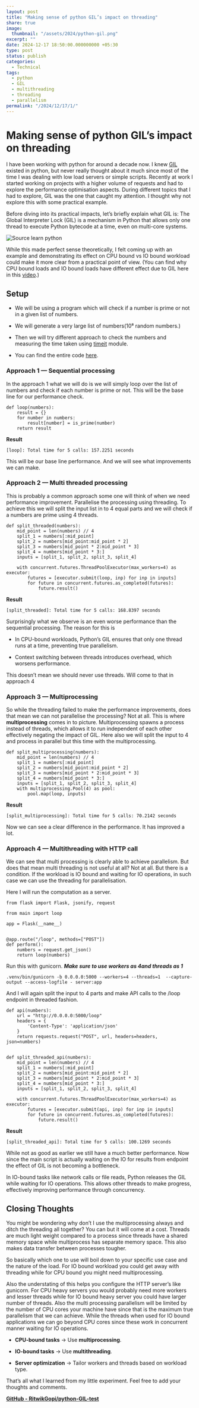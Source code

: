 ```yaml
---
layout: post
title: "Making sense of python GIL’s impact on threading"
share: true
image:
  thumbnail: "/assets/2024/python-gil.png"
excerpt: ""
date: 2024-12-17 18:50:00.000000000 +05:30
type: post
status: publish
categories:
  - Technical
tags:
  - python
  - GIL
  - multithreading
  - threading
  - parallelism
permalink: "/2024/12/17/1/"
---
```


# Making sense of python GIL’s impact on threading

I have been working with python for around a decade now. I knew [GIL](https://realpython.com/python-gil/) existed in python, but never really thought about it much since most of the time I was dealing with low load servers or simple scripts. Recently at work I started working on projects with a higher volume of requests and had to explore the performance optimisation aspects. During different topics that I had to explore, GIL was the one that caught my attention. I thought why not explore this with some practical example.

Before diving into its practical impacts, let’s briefly explain what GIL is: The Global Interpreter Lock (GIL) is a mechanism in Python that allows only one thread to execute Python bytecode at a time, even on multi-core systems.

![Source [learn python](https://realpython.com/python-gil/)](https://cdn-images-1.medium.com/max/2808/1*J0nGlF04UyrRAogXtXrM4w.png)

While this made perfect sense theoretically, I felt coming up with an example and demonstrating its effect on CPU bound vs IO bound workload could make it more clear from a practical point of view. (You can find why CPU bound loads and IO bound loads have different effect due to GIL here in this [video](https://www.youtube.com/watch?v=XVcRQ6T9RHo).)

## Setup

* We will be using a program which will check if a number is prime or not in a given list of numbers. 

* We will generate a very large list of numbers(10⁸ random numbers.)

* Then we will try different approach to check the numbers and measuring the time taken using [timeit](https://docs.python.org/3/library/timeit.html) module.

* You can find the entire code [here](https://github.com/RitwikGopi/python-GIL-test).

### **Approach 1 — Sequential processing**

In the approach 1 what we will do is we will simply loop over the list of numbers and check if each number is prime or not. This will be the base line for our performance check.

    def loop(numbers):
        result = {}
        for number in numbers:
            result[number] = is_prime(number)
        return result

**Result** 

`[loop]: Total time for 5 calls: 157.2251 seconds`

This will be our base line performance. And we will see what improvements we can make.

### Approach 2 — Multi threaded processing

This is probably a common approach some one will think of when we need performance improvement. Parallelise the processing using threading. To achieve this we will split the input list in to 4 equal parts and we will check if a numbers are prime using 4 threads. 

    def split_threaded(numbers):
        mid_point = len(numbers) // 4
        split_1 = numbers[:mid_point]
        split_2 = numbers[mid_point:mid_point * 2]
        split_3 = numbers[mid_point * 2:mid_point * 3]
        split_4 = numbers[mid_point * 3:]
        inputs = [split_1, split_2, split_3, split_4]
    
        with concurrent.futures.ThreadPoolExecutor(max_workers=4) as executor:
            futures = [executor.submit(loop, inp) for inp in inputs]
            for future in concurrent.futures.as_completed(futures):
                future.result()

**Result**

`[split_threaded]: Total time for 5 calls: 168.8397 seconds`

Surprisingly what we observe is an even worse performance than the sequential processing. The reason for this is 

* In CPU-bound workloads, Python’s GIL ensures that only one thread runs at a time, preventing true parallelism.

* Context switching between threads introduces overhead, which worsens performance.

This doesn’t mean we should never use threads. Will come to that in approach 4

### Approach 3 — Multiprocessing

So while the threading failed to make the performance improvements, does that mean we can not parallelise the processing? Not at all. This is where **multiprocessing** comes in to picture. Multiprocessing spawns a process instead of threads, which allows it to run independent of each other effectively negating the impact of GIL. Here also we will split the input to 4 and process in parallel but this time with the multiprocessing.

    def split_multiprocessing(numbers):
        mid_point = len(numbers) // 4
        split_1 = numbers[:mid_point]
        split_2 = numbers[mid_point:mid_point * 2]
        split_3 = numbers[mid_point * 2:mid_point * 3]
        split_4 = numbers[mid_point * 3:]
        inputs = [split_1, split_2, split_3, split_4]
        with multiprocessing.Pool(4) as pool:
            pool.map(loop, inputs)

**Result**

`[split_multiprocessing]: Total time for 5 calls: 70.2142 seconds`

Now we can see a clear difference in the performance. It has improved a lot.

### Approach 4 — Multithreading with HTTP call

We can see that multi processing is clearly able to achieve parallelism. But does that mean multi threading is not useful at all? Not at all. But there is a condition. If the workload is IO bound and waiting for IO operations, in such case we can use the threading for parallelisation. 

Here I will run the computation as a server.

    from flask import Flask, jsonify, request
    
    from main import loop
    
    app = Flask(__name__)
    
    
    @app.route("/loop", methods=["POST"])
    def perform():
        numbers = request.get_json()
        return loop(numbers)

Run this with gunicorn. ***Make sure to use workers as 4and threads as 1***

    .venv/bin/gunicorn -b 0.0.0.0:5000 --workers=4 --threads=1  --capture-output --access-logfile - server:app

And I will again split the input to 4 parts and make API calls to the /loop endpoint in threaded fashion. 

    def api(numbers):
        url = "http://0.0.0.0:5000/loop"
        headers = {
            'Content-Type': 'application/json'
        }
        return requests.request("POST", url, headers=headers, json=numbers)
    
    
    def split_threaded_api(numbers):
        mid_point = len(numbers) // 4
        split_1 = numbers[:mid_point]
        split_2 = numbers[mid_point:mid_point * 2]
        split_3 = numbers[mid_point * 2:mid_point * 3]
        split_4 = numbers[mid_point * 3:]
        inputs = [split_1, split_2, split_3, split_4]
    
        with concurrent.futures.ThreadPoolExecutor(max_workers=4) as executor:
            futures = [executor.submit(api, inp) for inp in inputs]
            for future in concurrent.futures.as_completed(futures):
                future.result()

**Result**

`[split_threaded_api]: Total time for 5 calls: 100.1269 seconds`

While not as good as earlier we still have a much better performance. Now since the main script is actually waiting on the IO for results from endpoint the effect of GIL is not becoming a bottleneck.

In IO-bound tasks like network calls or file reads, Python releases the GIL while waiting for IO operations. This allows other threads to make progress, effectively improving performance through concurrency.

## Closing Thoughts

You might be wondering why don’t I use the multiprocessing always and ditch the threading all together? You can but it will come at a cost. Threads are much light weight compared to a process since threads have a shared memory space while multiprocess has separate memory space. This also makes data transfer between processes tougher. 

So basically which one to use will boil down to your specific use case and the nature of the load. For IO bound workload you could get away with threading while for CPU bound you might need multiprocessing.

Also the understating of this helps you configure the HTTP server’s like gunicorn. For CPU heavy servers you would probably need more workers and lesser threads while for IO bound heavy server you could have larger number of threads. Also the multi processing parallelism will be limited by the number of CPU cores your machine have since that is the maximum true parallelism that we can achieve. While the threads when used for IO bound applications we can go beyond CPU cores since these work in concurrent manner waiting for IO operations. 

* **CPU-bound tasks** → Use **multiprocessing**.

* **IO-bound tasks** → Use **multithreading**.

* **Server optimization** → Tailor workers and threads based on workload type.

That’s all what I learned from my little experiment. Feel free to add your thoughts and comments.
 
[**GitHub - RitwikGopi/python-GIL-test**](https://github.com/RitwikGopi/python-GIL-test)


